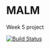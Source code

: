 # MALM
Week 5 project

[![Build Status](https://travis-ci.org/fac-15/MALM.svg?branch=master)](https://travis-ci.org/fac-15/MALM)
